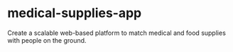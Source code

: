 # medical-supplies-app
Create a scalable web-based platform to match medical and food supplies with people on the ground.
